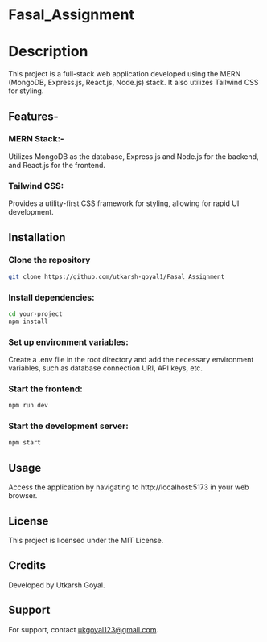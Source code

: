 # Fasal_Assignment
# Description
This project is a full-stack web application developed using the MERN (MongoDB, Express.js, React.js, Node.js) stack. It also utilizes Tailwind CSS for styling.

## Features-
### MERN Stack:-
Utilizes MongoDB as the database, Express.js and Node.js for the backend, and React.js for the frontend.
### Tailwind CSS: 
Provides a utility-first CSS framework for styling, allowing for rapid UI development.

## Installation
### Clone the repository
 ```bash
git clone https://github.com/utkarsh-goyal1/Fasal_Assignment
```
### Install dependencies:
```bash
cd your-project
npm install
```
### Set up environment variables:
Create a .env file in the root directory and add the necessary environment variables, such as database connection URI, API keys, etc.

### Start the frontend:
```bash
npm run dev
```
### Start the development server:
```bash
npm start
```
## Usage
Access the application by navigating to http://localhost:5173 in your web browser.

## License
This project is licensed under the MIT License.

## Credits
Developed by Utkarsh Goyal.

## Support
For support, contact ukgoyal123@gmail.com.
